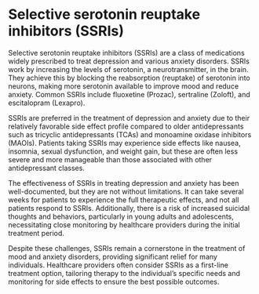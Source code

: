 <!--
source: gpt-40
abbr: SSRI
treats: depression, anxiety
tags: selective-serotonin-reuptake-inhibitors anti-depressants medications
-->

# Selective serotonin reuptake inhibitors (SSRIs)

Selective serotonin reuptake inhibitors (SSRIs) are a class of medications widely prescribed to treat depression and various anxiety disorders. SSRIs work by increasing the levels of serotonin, a neurotransmitter, in the brain. They achieve this by blocking the reabsorption (reuptake) of serotonin into neurons, making more serotonin available to improve mood and reduce anxiety. Common SSRIs include fluoxetine (Prozac), sertraline (Zoloft), and escitalopram (Lexapro).

SSRIs are preferred in the treatment of depression and anxiety due to their relatively favorable side effect profile compared to older antidepressants such as tricyclic antidepressants (TCAs) and monoamine oxidase inhibitors (MAOIs). Patients taking SSRIs may experience side effects like nausea, insomnia, sexual dysfunction, and weight gain, but these are often less severe and more manageable than those associated with other antidepressant classes.

The effectiveness of SSRIs in treating depression and anxiety has been well-documented, but they are not without limitations. It can take several weeks for patients to experience the full therapeutic effects, and not all patients respond to SSRIs. Additionally, there is a risk of increased suicidal thoughts and behaviors, particularly in young adults and adolescents, necessitating close monitoring by healthcare providers during the initial treatment period.

Despite these challenges, SSRIs remain a cornerstone in the treatment of mood and anxiety disorders, providing significant relief for many individuals. Healthcare providers often consider SSRIs as a first-line treatment option, tailoring therapy to the individual’s specific needs and monitoring for side effects to ensure the best possible outcomes.
